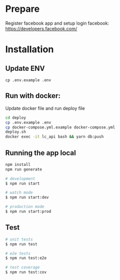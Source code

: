 # Prepare

Register facebook app and setup login facebook: https://developers.facebook.com/

# Installation

## Update ENV

```
cp .env.example .env
```

## Run with docker:

Update docker file and run deploy file

```bash
cd deploy
cp .env.example .env
cp docker-compose.yml.example docker-compose.yml
deploy.sh
docker exec -it lc_api bash && yarn db:push
```

## Running the app local

```bash
npm install
npm run generate

# development
$ npm run start

# watch mode
$ npm run start:dev

# production mode
$ npm run start:prod
```

## Test

```bash
# unit tests
$ npm run test

# e2e tests
$ npm run test:e2e

# test coverage
$ npm run test:cov
```
